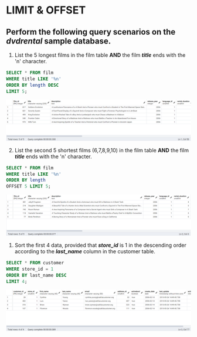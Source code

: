 # LIMIT & OFFSET
## Perform the following query scenarios on the ***dvdrental*** sample database.

1. List the 5 longest films in the film table **AND** the film ***title*** ends with the 'n' character.
```sql
SELECT * FROM film
WHERE title LIKE '%n'
ORDER BY length DESC
LIMIT 5;
```
![1](assets/1.png)

2. List the second 5 shortest films (6,7,8,9,10) in the film table **AND** the film ***title*** ends with the 'n' character.
```sql
SELECT * FROM film
WHERE title LIKE '%n'
ORDER BY length
OFFSET 5 LIMIT 5;
```
![2](assets/2.png)

1. Sort the first 4 data, provided that ***store_id*** is 1 in the descending order according to the ***last_name*** column in the customer table.
```sql
SELECT * FROM customer
WHERE store_id = 1
ORDER BY last_name DESC
LIMIT 4;
```
![3](assets/3.png)
